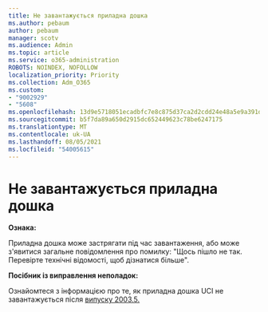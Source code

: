 ```yaml
---
title: Не завантажується приладна дошка
ms.author: pebaum
author: pebaum
manager: scotv
ms.audience: Admin
ms.topic: article
ms.service: o365-administration
ROBOTS: NOINDEX, NOFOLLOW
localization_priority: Priority
ms.collection: Adm_O365
ms.custom:
- "9002929"
- "5608"
ms.openlocfilehash: 13d9e5718051ecadbfc7e8c875d37ca2d2cdd24e48a5e9a391d578aa7c3cc2d2
ms.sourcegitcommit: b5f7da89a650d2915dc652449623c78be6247175
ms.translationtype: MT
ms.contentlocale: uk-UA
ms.lasthandoff: 08/05/2021
ms.locfileid: "54005615"
---
```

# <a name="dashboard-not-loading"></a>Не завантажується приладна дошка

**Ознака:**

Приладна дошка може застрягати під час завантаження, або може з'явитися загальне повідомлення про помилку: "Щось пішло не так. Перевірте технічні відомості, щоб дізнатися більше".

**Посібник із виправлення неполадок:**

Ознайомтеся з інформацією про те, як приладна дошка UCI не завантажується після [випуску 2003.5.](https://support.microsoft.com/help/4558635/uci-dashboard-not-loading-after-the-2003-5-release)
